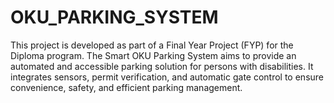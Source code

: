 # OKU_PARKING_SYSTEM
This project is developed as part of a Final Year Project (FYP) for the Diploma program. The Smart OKU Parking System aims to provide an automated and accessible parking solution for persons with disabilities. It integrates sensors, permit verification, and automatic gate control to ensure convenience, safety, and efficient parking management.
